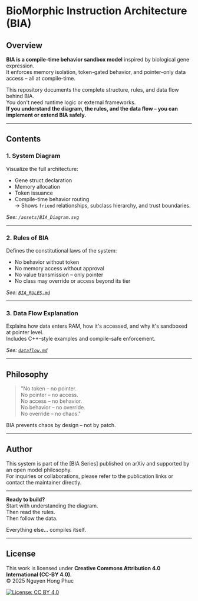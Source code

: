 # BioMorphic Instruction Architecture (BIA)

## Overview

**BIA is a compile-time behavior sandbox model** inspired by biological gene expression.  
It enforces memory isolation, token-gated behavior, and pointer-only data access – all at compile-time.

This repository documents the complete structure, rules, and data flow behind BIA.  
You don't need runtime logic or external frameworks.  
**If you understand the diagram, the rules, and the data flow – you can implement or extend BIA safely.**

---

## Contents

### 1. System Diagram  
Visualize the full architecture:  
- Gene struct declaration  
- Memory allocation  
- Token issuance  
- Compile-time behavior routing  
→ Shows `friend` relationships, subclass hierarchy, and trust boundaries.

_See: `/assets/BIA_Diagram.svg`_

---

### 2. Rules of BIA  
Defines the constitutional laws of the system:  
- No behavior without token  
- No memory access without approval  
- No value transmission – only pointer  
- No class may override or access beyond its tier

_See: [`BIA_RULES.md`](./BIA_RULES.md)_

---

### 3. Data Flow Explanation  
Explains how data enters RAM, how it's accessed, and why it's sandboxed at pointer level.  
Includes C++-style examples and compile-safe enforcement.

_See: [`dataflow.md`](./dataflow.md)_

---

## Philosophy

> "No token – no pointer.  
No pointer – no access.  
No access – no behavior.  
No behavior – no override.  
No override – no chaos."  

BIA prevents chaos by design – not by patch.

---

## Author

This system is part of the [BIA Series] published on arXiv and supported by an open model philosophy.  
For inquiries or collaborations, please refer to the publication links or contact the maintainer directly.

---

**Ready to build?**  
Start with understanding the diagram.  
Then read the rules.  
Then follow the data.

Everything else… compiles itself.

---

## License

This work is licensed under **Creative Commons Attribution 4.0 International (CC-BY 4.0)**.  
© 2025 Nguyen Hong Phuc

[![License: CC BY 4.0](https://img.shields.io/badge/License-CC%20BY%204.0-lightgrey.svg)](https://creativecommons.org/licenses/by/4.0/)
